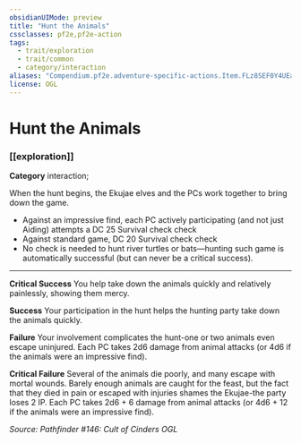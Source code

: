 ```yaml
---
obsidianUIMode: preview
title: "Hunt the Animals"
cssclasses: pf2e,pf2e-action
tags:
  - trait/exploration
  - trait/common
  - category/interaction
aliases: "Compendium.pf2e.adventure-specific-actions.Item.FLz8SEF0Y4UEavvD"
license: OGL
---
```

# Hunt the Animals

### [[exploration]]

**Category** interaction; 




When the hunt begins, the Ekujae elves and the PCs work together to bring down the game.

*   Against an impressive find, each PC actively participating (and not just Aiding) attempts a DC 25 Survival check check
*   Against standard game, DC 20 Survival check check
*   No check is needed to hunt river turtles or bats—hunting such game is automatically successful (but can never be a critical success).

* * *

**Critical Success** You help take down the animals quickly and relatively painlessly, showing them mercy.

**Success** Your participation in the hunt helps the hunting party take down the animals quickly.

**Failure** Your involvement complicates the hunt-one or two animals even escape uninjured. Each PC takes 2d6 damage from animal attacks (or 4d6 if the animals were an impressive find).

**Critical Failure** Several of the animals die poorly, and many escape with mortal wounds. Barely enough animals are caught for the feast, but the fact that they died in pain or escaped with injuries shames the Ekujae-the party loses 2 IP. Each PC takes 2d6 + 6 damage from animal attacks (or 4d6 + 12 if the animals were an impressive find).

*Source: Pathfinder #146: Cult of Cinders*
*OGL*